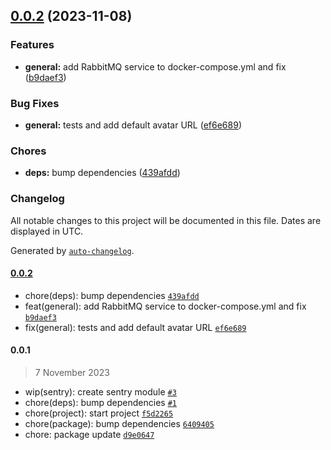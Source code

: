

## [0.0.2](https://github.com/devlegacy/ts-clean-architecture/compare/0.0.1...0.0.2) (2023-11-08)


### Features

* **general:** add RabbitMQ service to docker-compose.yml and fix ([b9daef3](https://github.com/devlegacy/ts-clean-architecture/commit/b9daef3bb750a098b12770228bab328240036914))


### Bug Fixes

* **general:** tests and add default avatar URL ([ef6e689](https://github.com/devlegacy/ts-clean-architecture/commit/ef6e689affaebf09fc25c9e0d5dc9c4e685711fc))


### Chores

* **deps:** bump dependencies ([439afdd](https://github.com/devlegacy/ts-clean-architecture/commit/439afdd9270c61e32148427bf441dd4d7077b90b))

### Changelog

All notable changes to this project will be documented in this file. Dates are displayed in UTC.

Generated by [`auto-changelog`](https://github.com/CookPete/auto-changelog).

#### [0.0.2](https://github.com/devlegacy/ts-clean-architecture/compare/0.0.1...0.0.2)

- chore(deps): bump dependencies [`439afdd`](https://github.com/devlegacy/ts-clean-architecture/commit/439afdd9270c61e32148427bf441dd4d7077b90b)
- feat(general): add RabbitMQ service to docker-compose.yml and fix [`b9daef3`](https://github.com/devlegacy/ts-clean-architecture/commit/b9daef3bb750a098b12770228bab328240036914)
- fix(general): tests and add default avatar URL [`ef6e689`](https://github.com/devlegacy/ts-clean-architecture/commit/ef6e689affaebf09fc25c9e0d5dc9c4e685711fc)

#### 0.0.1

> 7 November 2023

- wip(sentry): create sentry module [`#3`](https://github.com/devlegacy/ts-clean-architecture/issues/3)
- chore(deps): bump dependencies [`#1`](https://github.com/devlegacy/ts-clean-architecture/issues/1)
- chore(project): start project [`f5d2265`](https://github.com/devlegacy/ts-clean-architecture/commit/f5d2265f43405366ca596a3d5c519497f4459d92)
- chore(package): bump dependencies [`6409405`](https://github.com/devlegacy/ts-clean-architecture/commit/640940514dc3b167d25af45c8b86a9cd186477e9)
- chore: package update [`d9e0647`](https://github.com/devlegacy/ts-clean-architecture/commit/d9e064710126de2e691fae65bbedf19dc53c8710)